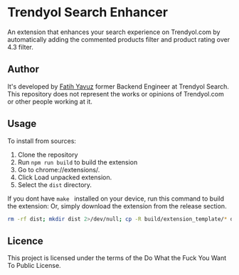 Trendyol Search Enhancer
======================
An extension that enhances your search experience on Trendyol.com by automatically adding the  commented products filter and product rating over 4.3 filter.

Author
------
It's developed by [Fatih Yavuz](https://twitter.com/fthdev) former Backend Engineer at Trendyol Search.
This repository does not represent the works or opinions of Trendyol.com or other people working at it.


Usage
-----

To install from sources:

1. Clone the repository
2. Run `npm run build` to build the extension
3. Go to chrome://extensions/.
4. Click Load unpacked extension.
5. Select the `dist` directory.

If you dont have `make ` installed on your device, run this command to build the extension:
Or, simply download the extension from the release section.

```bash
rm -rf dist; mkdir dist 2>/dev/null; cp -R build/extension_template/* dist/; npm install && npx webpack; node build/scripts/post-build.js
```
Licence
-------
This project is licensed under the terms of the Do What the Fuck You Want To Public License.
